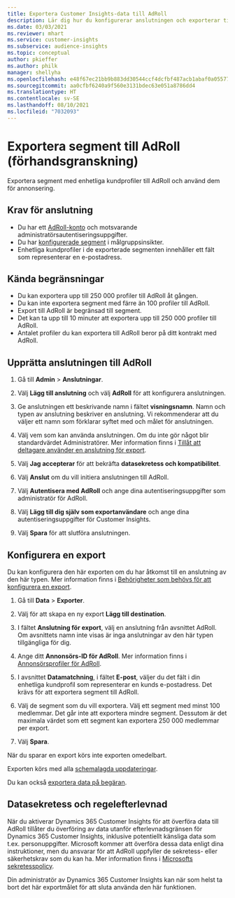 ```yaml
---
title: Exportera Customer Insights-data till AdRoll
description: Lär dig hur du konfigurerar anslutningen och exporterar till AdRoll.
ms.date: 03/03/2021
ms.reviewer: mhart
ms.service: customer-insights
ms.subservice: audience-insights
ms.topic: conceptual
author: pkieffer
ms.author: philk
manager: shellyha
ms.openlocfilehash: e48f67ec21bb9b883dd30544ccf4dcfbf487acb1abaf0a0557764bc3d955e41a
ms.sourcegitcommit: aa0cfbf6240a9f560e3131bdec63e051a8786dd4
ms.translationtype: HT
ms.contentlocale: sv-SE
ms.lasthandoff: 08/10/2021
ms.locfileid: "7032093"
---
```

# <a name="export-segments-to-adroll-preview"></a>Exportera segment till AdRoll (förhandsgranskning)

Exportera segment med enhetliga kundprofiler till AdRoll och använd dem för annonsering. 

## <a name="prerequisites-for-a-connection"></a>Krav för anslutning

-   Du har ett [AdRoll-konto](https://www.adroll.com/) och motsvarande administratörsautentiseringsuppgifter.
-   Du har [konfigurerade segment](segments.md) i målgruppsinsikter.
-   Enhetliga kundprofiler i de exporterade segmenten innehåller ett fält som representerar en e-postadress.

## <a name="known-limitations"></a>Kända begränsningar

- Du kan exportera upp till 250 000 profiler till AdRoll åt gången.
- Du kan inte exportera segment med färre än 100 profiler till AdRoll. 
- Export till AdRoll är begränsad till segment.
- Det kan ta upp till 10 minuter att exportera upp till 250 000 profiler till AdRoll. 
- Antalet profiler du kan exportera till AdRoll beror på ditt kontrakt med AdRoll.

## <a name="set-up-connection-to-adroll"></a>Upprätta anslutningen till AdRoll

1. Gå till **Admin** > **Anslutningar**.

1. Välj **Lägg till anslutning** och välj **AdRoll** för att konfigurera anslutningen.

1. Ge anslutningen ett beskrivande namn i fältet **visningsnamn**. Namn och typen av anslutning beskriver en anslutning. Vi rekommenderar att du väljer ett namn som förklarar syftet med och målet för anslutningen.

1. Välj vem som kan använda anslutningen. Om du inte gör något blir standardvärdet Administratörer. Mer information finns i [Tillåt att deltagare använder en anslutning för export](connections.md#allow-contributors-to-use-a-connection-for-exports).

1. Välj **Jag accepterar** för att bekräfta **datasekretess och kompatibilitet**.

1. Välj **Anslut** om du vill initiera anslutningen till AdRoll.

1. Välj **Autentisera med AdRoll** och ange dina autentiseringsuppgifter som administratör för AdRoll. 

1. Välj **Lägg till dig själv som exportanvändare** och ange dina autentiseringsuppgifter för Customer Insights.

1. Välj **Spara** för att slutföra anslutningen.

## <a name="configure-an-export"></a>Konfigurera en export

Du kan konfigurera den här exporten om du har åtkomst till en anslutning av den här typen. Mer information finns i [Behörigheter som behövs för att konfigurera en export](export-destinations.md#set-up-a-new-export).

1. Gå till **Data** > **Exporter**.

1. Välj för att skapa en ny export **Lägg till destination**.

1. I fältet **Anslutning för export**, välj en anslutning från avsnittet AdRoll. Om avsnittets namn inte visas är inga anslutningar av den här typen tillgängliga för dig.

1. Ange ditt **Annonsörs-ID för AdRoll**. Mer information finns i [Annonsörsprofiler för AdRoll](https://help.adroll.com/hc/articles/212011838-Advertiser-Profiles).

3. I avsnittet **Datamatchning**, i fältet **E-post**, väljer du det fält i din enhetliga kundprofil som representerar en kunds e-postadress. Det krävs för att exportera segment till AdRoll.

1. Välj de segment som du vill exportera. Välj ett segment med minst 100 medlemmar. Det går inte att exportera mindre segment. Dessutom är det maximala värdet som ett segment kan exportera 250 000 medlemmar per export. 

1. Välj **Spara**.

När du sparar en export körs inte exporten omedelbart.

Exporten körs med alla [schemalagda uppdateringar](system.md#schedule-tab). 

Du kan också [exportera data på begäran](export-destinations.md#run-exports-on-demand). 


## <a name="data-privacy-and-compliance"></a>Datasekretess och regelefterlevnad

När du aktiverar Dynamics 365 Customer Insights för att överföra data till AdRoll tillåter du överföring av data utanför efterlevnadsgränsen för Dynamics 365 Customer Insights, inklusive potentiellt känsliga data som t.ex. personuppgifter. Microsoft kommer att överföra dessa data enligt dina instruktioner, men du ansvarar för att AdRoll uppfyller de sekretess- eller säkerhetskrav som du kan ha. Mer information finns i [Microsofts sekretesspolicy](https://go.microsoft.com/fwlink/?linkid=396732).

Din administratör av Dynamics 365 Customer Insights kan när som helst ta bort det här exportmålet för att sluta använda den här funktionen.
